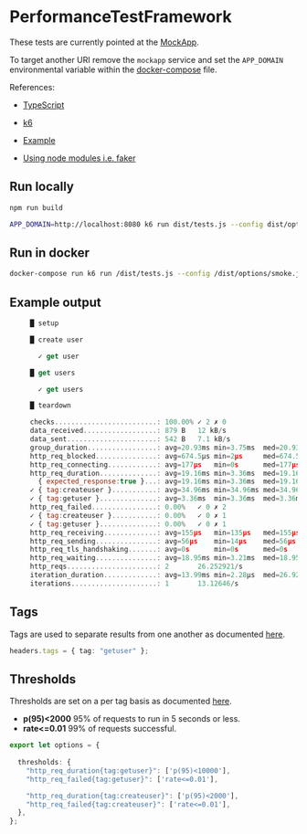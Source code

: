 # PerformanceTestFramework

These tests are currently pointed at the [MockApp](MockApp).

To target another URI remove the ``mockapp`` service and set the ``APP_DOMAIN`` environmental variable within the [docker-compose](docker-compose.yaml) file.

References:

- [TypeScript](https://www.typescriptlang.org/)

- [k6](https://k6.io/)

- [Example](https://github.com/go-automate/k6-typescript-framework)

- [Using node modules i.e. faker](https://github.com/k6io/template-es6)

## Run locally

```bash
npm run build

APP_DOMAIN=http://localhost:8080 k6 run dist/tests.js --config dist/options/smoke.json --http-debug
```

## Run in docker

```bash
docker-compose run k6 run /dist/tests.js --config /dist/options/smoke.json --http-debug
```

## Example output

```javascript
     █ setup

     █ create user

       ✓ get user

     █ get users

       ✓ get users

     █ teardown

     checks.........................: 100.00% ✓ 2 ✗ 0
     data_received..................: 879 B   12 kB/s
     data_sent......................: 542 B   7.1 kB/s
     group_duration.................: avg=20.93ms min=3.75ms  med=20.93ms max=38.11ms p(90)=34.67ms  p(95)=36.39ms
     http_req_blocked...............: avg=674.5µs min=2µs     med=674.5µs max=1.34ms  p(90)=1.21ms   p(95)=1.27ms 
     http_req_connecting............: avg=177µs   min=0s      med=177µs   max=354µs   p(90)=318.6µs  p(95)=336.3µs
     http_req_duration..............: avg=19.16ms min=3.36ms  med=19.16ms max=34.96ms p(90)=31.8ms   p(95)=33.38ms
       { expected_response:true }...: avg=19.16ms min=3.36ms  med=19.16ms max=34.96ms p(90)=31.8ms   p(95)=33.38ms
     ✓ { tag:createuser }...........: avg=34.96ms min=34.96ms med=34.96ms max=34.96ms p(90)=34.96ms  p(95)=34.96ms
     ✓ { tag:getuser }..............: avg=3.36ms  min=3.36ms  med=3.36ms  max=3.36ms  p(90)=3.36ms   p(95)=3.36ms 
     http_req_failed................: 0.00%   ✓ 0 ✗ 2
     ✓ { tag:createuser }...........: 0.00%   ✓ 0 ✗ 1
     ✓ { tag:getuser }..............: 0.00%   ✓ 0 ✗ 1
     http_req_receiving.............: avg=155µs   min=135µs   med=155µs   max=175µs   p(90)=170.99µs p(95)=173µs  
     http_req_sending...............: avg=56µs    min=14µs    med=56µs    max=98µs    p(90)=89.6µs   p(95)=93.8µs 
     http_req_tls_handshaking.......: avg=0s      min=0s      med=0s      max=0s      p(90)=0s       p(95)=0s     
     http_req_waiting...............: avg=18.95ms min=3.21ms  med=18.95ms max=34.69ms p(90)=31.54ms  p(95)=33.12ms
     http_reqs......................: 2       26.252921/s
     iteration_duration.............: avg=13.99ms min=2.28µs  med=26.92µs max=41.94ms p(90)=33.55ms  p(95)=37.75ms
     iterations.....................: 1       13.12646/s
```

## Tags

Tags are used to separate results from one another as documented [here](https://k6.io/docs/using-k6/tags-and-groups/#tags).

```ts
headers.tags = { tag: "getuser" };
```

## Thresholds

Thresholds are set on a per tag basis as documented [here](https://k6.io/docs/using-k6/thresholds/#thresholds-on-tags).

- **p(95)<2000** 95% of requests to run in 5 seconds or less.
- **rate<=0.01** 99% of requests successful.

```ts
export let options = {
  
  thresholds: {
    "http_req_duration{tag:getuser}": ['p(95)<10000'],
    "http_req_failed{tag:getuser}": ['rate<=0.01'],

    "http_req_duration{tag:createuser}": ['p(95)<2000'],
    "http_req_failed{tag:createuser}": ['rate<=0.01'],    
  },
};
```

